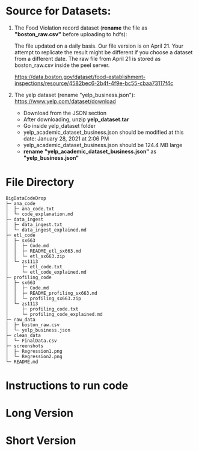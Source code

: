 # Source for Datasets:

1. The Food Violation record dataset (**rename** the file as **"boston_raw.csv"** before uploading to hdfs):
   
   The file updated on a daily basis. Our file version is on April 21.
   Your attempt to replicate the result might be different if you choose a dataset from a different date.
   The raw file from April 21 is stored as boston_raw.csv inside the peel server.

   https://data.boston.gov/dataset/food-establishment-inspections/resource/4582bec6-2b4f-4f9e-bc55-cbaa73117f4c

2. The yelp dataset (rename "yelp_business.json"):
   https://www.yelp.com/dataset/download

   * Download from the JSON section
   * After downloading, unzip **yelp_dataset.tar**
   * Go inside yelp_dataset folder
   * yelp_academic_dataset_business.json should be modified at this date: January 28, 2021 at 2:06 PM
   * yelp_academic_dataset_business.json should be 124.4 MB large
   * **rename** **"yelp_academic_dataset_business.json"** as **"yelp_business.json"**
   

# File Directory

```
BigDataCodeDrop                       
├─ ana_code                           
│  ├─ ana_code.txt                    
│  └─ code_explanation.md             
├─ data_ingest                        
│  ├─ data_ingest.txt                 
│  └─ data_ingest_explained.md        
├─ etl_code                           
│  ├─ sx663                           
│  │  ├─ Code.md                      
│  │  ├─ README_etl_sx663.md          
│  │  └─ etl_sx663.zip                
│  └─ zs1113                          
│     ├─ etl_code.txt                 
│     └─ etl_code_explained.md        
├─ profiling_code                     
│  ├─ sx663                           
│  │  ├─ Code.md                      
│  │  ├─ README_profiling_sx663.md    
│  │  └─ profiling_sx663.zip          
│  └─ zs1113                          
│     ├─ profiling_code.txt           
│     └─ profiling_code_explained.md  
├─ raw_data                           
│  ├─ boston_raw.csv                  
│  └─ yelp_business.json
├─ clean_data                         
│  └─ FinalData.csv                 
├─ screenshots                        
│  ├─ Regression1.png                 
│  └─ Regression2.png                                         
└─ README.md    
```
# Instructions to run code

# Long Version


# Short Version
